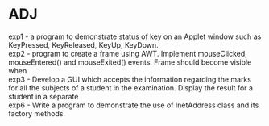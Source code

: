 # ADJ

exp1 -  a program to demonstrate status of key on an Applet window such as KeyPressed, KeyReleased, KeyUp, KeyDown. <br>
exp2 - program to create a frame using AWT. Implement mouseClicked, mouseEntered() and mouseExited() events. Frame should become visible when <br>
exp3 - Develop a GUI which accepts the information regarding the marks for all the subjects of a student in the examination. Display the result for a student in a separate<br>
exp6 - Write a program to demonstrate the use of InetAddress class and its factory methods.
